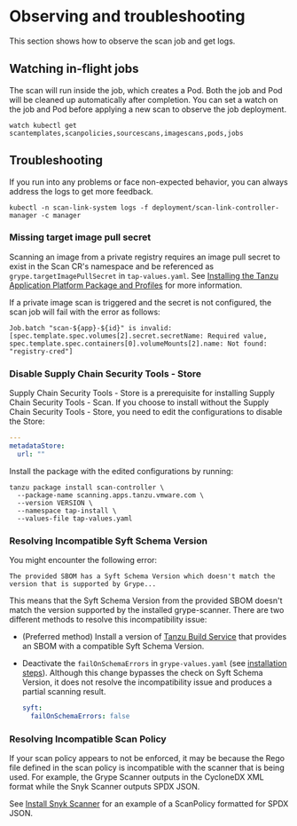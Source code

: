 # Observing and troubleshooting

This section shows how to observe the scan job and get logs.

## <a id="watch-inflight-jobs"></a>Watching in-flight jobs
The scan will run inside the job, which creates a Pod. Both the job and Pod will be cleaned up automatically after completion. You can set a watch on the job and Pod before applying a new scan to observe the job deployment.

```console
watch kubectl get scantemplates,scanpolicies,sourcescans,imagescans,pods,jobs
```

## <a id="troubleshooting"></a>Troubleshooting
If you run into any problems or face non-expected behavior, you can always address the logs to get more feedback.

```console
kubectl -n scan-link-system logs -f deployment/scan-link-controller-manager -c manager
```

### <a id="miss-img-ps"></a>Missing target image pull secret

Scanning an image from a private registry requires an image pull secret to exist in the Scan CR's namespace and be referenced as `grype.targetImagePullSecret` in `tap-values.yaml`. See [Installing the Tanzu Application Platform Package and Profiles](../install.md) for more information.

If a private image scan is triggered and the secret is not configured, the scan job will fail with the error as follows:

```console
Job.batch "scan-${app}-${id}" is invalid: [spec.template.spec.volumes[2].secret.secretName: Required value, spec.template.spec.containers[0].volumeMounts[2].name: Not found: "registry-cred"]
```


### <a id="disable-scst-store"></a> Disable Supply Chain Security Tools - Store

Supply Chain Security Tools - Store is a prerequisite for installing Supply Chain Security Tools - Scan.
If you choose to install without the Supply Chain Security Tools - Store,  you need to edit the
configurations to disable the Store:

  ```yaml
  ---
  metadataStore:
    url: ""
  ```

  Install the package with the edited configurations by running:

  ```console
  tanzu package install scan-controller \
    --package-name scanning.apps.tanzu.vmware.com \
    --version VERSION \
    --namespace tap-install \
    --values-file tap-values.yaml
  ```

### <a id="incompatible-syft-schema-version"></a> Resolving Incompatible Syft Schema Version

  You might encounter the following error:

  ```console
  The provided SBOM has a Syft Schema Version which doesn't match the version that is supported by Grype...
  ```

  This means that the Syft Schema Version from the provided SBOM doesn't match the version supported by the installed grype-scanner. There are two different methods to resolve this incompatibility issue:

  - (Preferred method) Install a version of [Tanzu Build Service](../tanzu-build-service/tbs-about.md) that provides an SBOM with a compatible Syft Schema Version.
  - Deactivate the `failOnSchemaErrors` in `grype-values.yaml` (see [installation steps](install-scst-scan.md)). Although this change bypasses the check on Syft Schema Version, it does not resolve the incompatibility issue and produces a partial scanning result.

    ```yaml
    syft:
      failOnSchemaErrors: false
    ```

### <a id="incompatible-scan-policy"></a> Resolving Incompatible Scan Policy
  If your scan policy appears to not be enforced, it may be because the Rego file defined in the scan policy is incompatible with the scanner that is being used. For example, the Grype Scanner outputs in the CycloneDX XML format while the Snyk Scanner outputs SPDX JSON.

  See [Install Snyk Scanner](install-snyk-integration.md#a-idverifya-verify-integration-with-snyk) for an example of a ScanPolicy formatted for SPDX JSON.